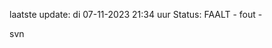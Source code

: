 laatste update: 
di 07-11-2023 21:34   uur 
Status: FAALT - fout - 
<div class="service R">svn</div>